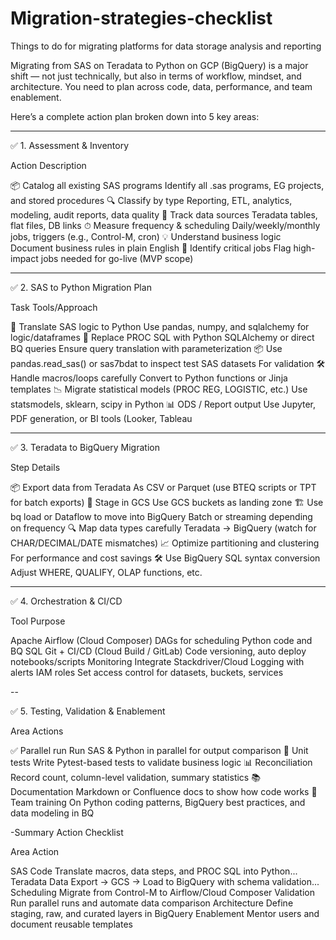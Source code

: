 # Migration-strategies-checklist
Things to do for migrating platforms for data storage analysis and reporting 

Migrating from SAS on Teradata to Python on GCP (BigQuery) is a major shift — not just technically, but also in terms of workflow, mindset, and architecture. You need to plan across code, data, performance, and team enablement.

Here’s a complete action plan broken down into 5 key areas:

---

✅ 1. Assessment & Inventory

Action	Description

📦 Catalog all existing SAS programs	Identify all .sas programs, EG projects, and stored procedures
🔍 Classify by type	Reporting, ETL, analytics, modeling, audit reports, data quality
🧾 Track data sources	Teradata tables, flat files, DB links
⏱ Measure frequency & scheduling	Daily/weekly/monthly jobs, triggers (e.g., Control-M, cron)
💡 Understand business logic	Document business rules in plain English
🧪 Identify critical jobs	Flag high-impact jobs needed for go-live (MVP scope)

---

✅ 2. SAS to Python Migration Plan

Task	Tools/Approach

🧾 Translate SAS logic to Python	Use pandas, numpy, and sqlalchemy for logic/dataframes
🧠 Replace PROC SQL with Python SQLAlchemy or direct BQ queries	Ensure query translation with parameterization
📦 Use pandas.read_sas() or sas7bdat to inspect test SAS datasets	For validation
🛠 Handle macros/loops carefully	Convert to Python functions or Jinja templates
📉 Migrate statistical models (PROC REG, LOGISTIC, etc.)	Use statsmodels, sklearn, scipy in Python
📊 ODS / Report output	Use Jupyter, PDF generation, or BI tools (Looker, Tableau

---

✅ 3. Teradata to BigQuery Migration

Step	Details

📦 Export data from Teradata	As CSV or Parquet (use BTEQ scripts or TPT for batch exports)
🚚 Stage in GCS	Use GCS buckets as landing zone
🏗 Use bq load or Dataflow to move into BigQuery	Batch or streaming depending on frequency
🔍 Map data types carefully	Teradata → BigQuery (watch for CHAR/DECIMAL/DATE mismatches)
📈 Optimize partitioning and clustering	For performance and cost savings
🛠 Use BigQuery SQL syntax conversion	Adjust WHERE, QUALIFY, OLAP functions, etc.

---

✅ 4. Orchestration & CI/CD

Tool	Purpose

Apache Airflow (Cloud Composer)	DAGs for scheduling Python code and BQ SQL
Git + CI/CD (Cloud Build / GitLab)	Code versioning, auto deploy notebooks/scripts
Monitoring	Integrate Stackdriver/Cloud Logging with alerts
IAM roles	Set access control for datasets, buckets, services

--

✅ 5. Testing, Validation & Enablement

Area	Actions

✅ Parallel run	Run SAS & Python in parallel for output comparison
🧪 Unit tests	Write Pytest-based tests to validate business logic
📊 Reconciliation	Record count, column-level validation, summary statistics
📚 Documentation	Markdown or Confluence docs to show how code works
🤝 Team training	On Python coding patterns, BigQuery best practices, and data modeling in BQ

-Summary Action Checklist

Area	Action

SAS Code	Translate macros, data steps, and PROC SQL into Python...
Teradata Data	Export → GCS → Load to BigQuery with schema validation...
Scheduling	Migrate from Control-M to Airflow/Cloud Composer
Validation	Run parallel runs and automate data comparison
Architecture	Define staging, raw, and curated layers in BigQuery
Enablement	Mentor users and document reusable templates

